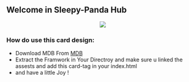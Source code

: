 
## Welcome in Sleepy-Panda Hub
<p align="center">
  <img src="https://previews.dropbox.com/p/thumb/ABqHrNiuLQ1x0H20oRyKG_68OECiBsB3Rnplk7CuZoRQwxL9F7_MBN1vV5LBGWWoboE9nK_AiRUiITjb4ietXPjTtbOB5vK2hzgX60c81ZGbjwTMhzn8gsHqFo923pjfctF2zcesCEaPRFBKerzop5NlvTOT2MgkDrPenHzZR9zy6V7NW4HYVj16r3Xx6cRm_BkICzC5mVQmJd-suKOmY2fZrrhCaG0r-st1GGRSQTZpC0fF8cf1b1s9ovnBZQdqU_uM6RQ0CNcaOPGT4u3Pims1pQNV04NjRfkcyS2RWcJBX-LtN5Y4HkirzePb2vKs-XR826FNap30Wavac686irxCDogN77UrE1E02XeNxo19zcbDwUZyRzWhLdAm1Jz42DAGPvy2g6r9nm006h3mJXoj/p.png">
</p>

### How do use this card design:
- Download MDB From   [MDB](https://mdbootstrap.com/docs/standard/getting-started/installation/)
- Extract the Framwork in Your Directroy and make sure u linked the assests and add this card-tag in your index.html
- and have a little Joy !
